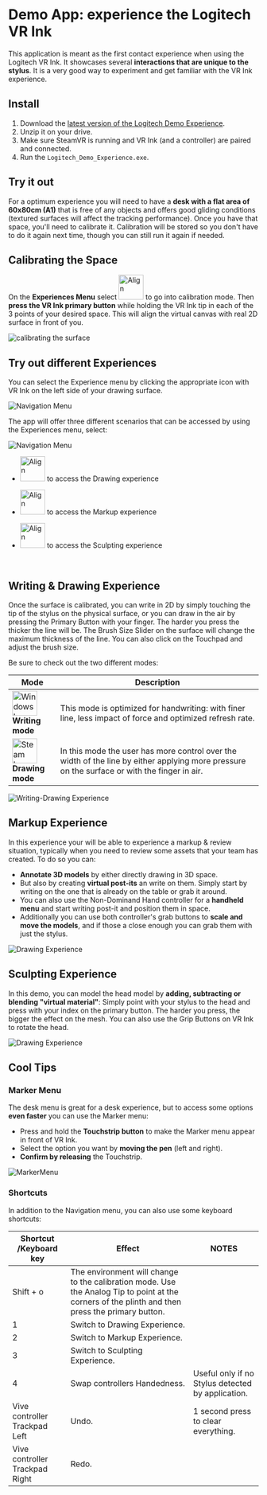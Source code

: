 # Demo App: experience the Logitech VR Ink

This application is meant as the first contact experience when using the Logitech VR Ink. It showcases several **interactions that are unique to the stylus**. It is a very good way to experiment and get familiar with the VR Ink experience.

## Install

1. Download the [latest version of the Logitech Demo Experience](https://github.com/Logitech/vr_ink_sdk/releases).
2. Unzip it on your drive.
3. Make sure SteamVR is running and VR Ink (and a controller) are paired and connected.
4. Run the `Logitech_Demo_Experience.exe`.

## Try it out

For a optimum experience you will need to have a **desk with a flat area of 60x80cm (A1)** that is free of any objects and offers good gliding conditions (textured surfaces will affect the tracking performance).
Once you have that space, you'll need to calibrate it. Calibration will be stored so you don't have to do it again next time, though you can still run it again if needed.

## Calibrating the Space

On the **Experiences Menu** select <img src="./../Images/DemoExperience/ALIGN.png" width="50" alt="Align"> to go into calibration mode. Then **press the VR Ink primary button** while holding the VR Ink tip in each of the 3 points of your desired space. This will align the virtual canvas with real 2D surface in front of you.

![calibrating the surface](./../Images/DemoExperience/CalibrateSurface.gif)

## Try out different Experiences
You can select the Experience menu by clicking the appropriate icon with VR Ink on the left side of your drawing surface.

![Navigation Menu](./../Images/DemoExperience/experiences_menu_point.png)



The app will offer three different scenarios that can be accessed by using the Experiences menu, select:

![Navigation Menu](./../Images/DemoExperience/MenuScreenShot.png)

- <img src="./../Images/DemoExperience/DRAW.png" width="50" alt="Align"> to access the Drawing experience

- <img src="./../Images/DemoExperience/NOTES.png" width="50" alt="Align"> to access the Markup experience

- <img src="./../Images/DemoExperience/SCULPT.png" width="50" alt="Align"> to access the Sculpting experience

<br>



## Writing & Drawing Experience

Once the surface is calibrated, you can write in 2D by simply touching the tip of the stylus on the physical surface, or you can draw in the air by pressing the Primary Button with your finger. The harder you press the thicker the line will be.
The Brush Size Slider on the surface will change the maximum thickness of the line. You can also click on the Touchpad and adjust the brush size.

Be sure to check out the two different modes:

|Mode|Description|
|---|---|
| <img src="./../Images/DemoExperience/write_mode.png" width="50" alt="Windows Logo"><br>**Writing mode** | This mode is optimized for handwriting: with finer line, less impact of force and optimized refresh rate. |
|<img src="./../Images/DemoExperience/draw_mode.png" width="50" alt="Steam Logo"><br>**Drawing mode** | In this mode the user has more control over the width of the line by either applying more pressure on the surface or with the finger in air.  |






![Writing-Drawing Experience](./../Images/DemoExperience/DrawingExperience.gif)

## Markup Experience


In this experience your will be able to experience a markup & review situation, typically when you need to review some assets that your team has created. To do so you can:
- **Annotate 3D models** by either directly drawing in 3D space.
- But also by creating **virtual post-its** an write on them. Simply start by writing on the one that is already on the table or grab it around.
- You can also use the Non-Dominand Hand controller for a **handheld menu** and start writing post-it and position them in space.
- Additionally you can use both controller's grab buttons to **scale and move the models**, and if those a close enough you can grab them with just the stylus.


![Drawing Experience](./../Images/DemoExperience/MarkupExperience.gif)

## Sculpting Experience

In this demo, you can model the head model by **adding, subtracting or blending "virtual material"**: Simply point with your stylus to the head and press with your index on the primary button. The harder you press, the bigger the effect on the mesh. You can also use the Grip Buttons on VR Ink to rotate the head.

![Drawing Experience](./../Images/DemoExperience/SculptingExperience.gif)

## Cool Tips 

### Marker Menu

The desk menu is great for a desk experience, but to access some options **even faster** you can use the Marker menu: 
- Press and hold the **Touchstrip button** to make the Marker menu appear in front of VR Ink. 
- Select the option you want by **moving the pen** (left and right).
- **Confirm by releasing** the Touchstrip.

![MarkerMenu](./../Images/DemoExperience/MarkerMenu.gif)

### Shortcuts

In addition to the Navigation menu, you can also use some keyboard shortcuts:

| Shortcut /Keyboard key           | Effect                                                                                                                                | NOTES                                             |
|----------------------------------|---------------------------------------------------------------------------------------------------------------------------------------|---------------------------------------------------|
| Shift + o                        | The environment will change to the calibration mode. Use the Analog Tip to point at the corners of the plinth and then press the primary button. |                                                   |
| 1                                | Switch to Drawing Experience.                                                                                                         |                                                   |
| 2                                | Switch to Markup Experience.                                                                                                          |                                                   |
| 3                                | Switch to Sculpting Experience.                                                                                                       |                                                   |
| 4                                | Swap controllers Handedness.                                                                                                          | Useful only if no Stylus detected by application. |
| Vive controller Trackpad Left    | Undo.                                                                                                                                 | 1 second press to clear everything.               |
| Vive controller Trackpad Right   | Redo.                                                                                                                                 |                                                   |
